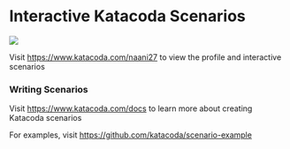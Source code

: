 # Interactive Katacoda Scenarios

[![](http://shields.katacoda.com/katacoda/naani27/count.svg)](https://www.katacoda.com/naani27 "Get your profile on Katacoda.com")

Visit https://www.katacoda.com/naani27 to view the profile and interactive scenarios

### Writing Scenarios
Visit https://www.katacoda.com/docs to learn more about creating Katacoda scenarios

For examples, visit https://github.com/katacoda/scenario-example
